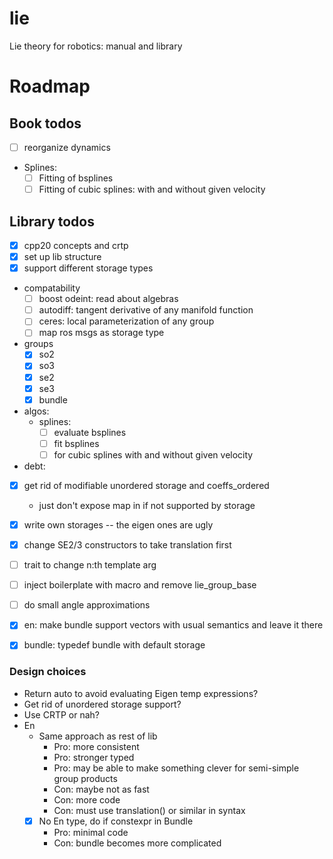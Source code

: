 # lie

Lie theory for robotics: manual and library

# Roadmap

## Book todos

- [ ] reorganize dynamics
- Splines:
  - [ ] Fitting of bsplines
  - [ ] Fitting of cubic splines: with and without given velocity

## Library todos

- [x] cpp20 concepts and crtp
- [x] set up lib structure
- [x] support different storage types
- compatability
  - [ ] boost odeint: read about algebras
  - [ ] autodiff: tangent derivative of any manifold function
  - [ ] ceres: local parameterization of any group
  - [ ] map ros msgs as storage type
- groups
  - [x] so2
  - [x] so3
  - [x] se2
  - [x] se3
  - [x] bundle
- algos:
  - splines:
    - [ ] evaluate bsplines
    - [ ] fit bsplines
    - [ ] for cubic splines with and without given velocity
- debt:
 - [x] get rid of modifiable unordered storage and coeffs_ordered
    - just don't expose map in if not supported by storage
 - [x] write own storages -- the eigen ones are ugly
 - [x] change SE2/3 constructors to take translation first
 - [ ] trait to change n:th template arg
 - [ ] inject boilerplate with macro and remove lie_group_base
 - [ ] do small angle approximations
 - [x] en: make bundle support vectors with usual semantics and leave it there
 - [x] bundle: typedef bundle with default storage


### Design choices

 - Return auto to avoid evaluating Eigen temp expressions?
 - Get rid of unordered storage support?
 - Use CRTP or nah?
 - En
   - Same approach as rest of lib
     - Pro: more consistent
     - Pro: stronger typed
     - Pro: may be able to make something clever for semi-simple group products
     - Con: maybe not as fast
     - Con: more code
     - Con: must use translation() or similar in syntax
   - [x] No En type, do if constexpr in Bundle
     - Pro: minimal code
     - Con: bundle becomes more complicated

